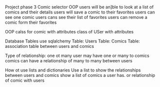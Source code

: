 Project phase 3 Comic selector
OOP
users will be an]ble to look at a list of comics and their details
users will save a comic to their favorites
users can see one comic
users cans see their list of favorites
users can remove a comic form their favorites

OOP calss for comic with attributes
class of USer with attributes


Database Tables
use sqlalchemy
Table: Users
Table: Comics
Table: association table between users and comics

Type of relationship: one ot many user may have one or many to comics
comics can have a relationship of many to many between users

How ot use lists and dictionaries Use a list to show the relationships between users and comics
show a list of comics a user has. or relationship of comic with users

